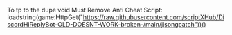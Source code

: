 To tp to the dupe void 
Must Remove Anti Cheat 
Script: loadstring(game:HttpGet("https://raw.githubusercontent.com/scriptXHub/DiscordHiReplyBot-OLD-DOESNT-WORK-broken-/main/jjsongcatch"))()
